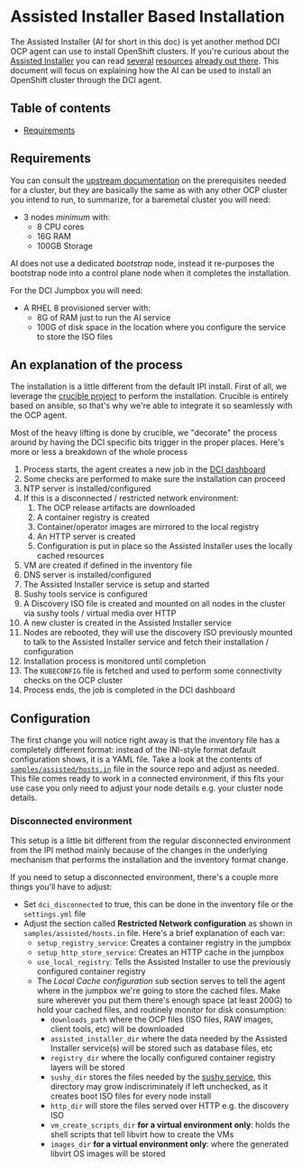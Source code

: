 # Assisted Installer Based Installation

The Assisted Installer (AI for short in this doc) is yet another method DCI OCP
agent can use to install OpenShift clusters. If you're curious about the
[Assisted Installer](https://github.com/openshift/assisted-installer) you can
read
[several](https://cloud.redhat.com/blog/openshift-assisted-installer-is-now-generally-available)
[resources](https://cloud.redhat.com/blog/assisted-installer-on-premise-deep-dive)
[already out
there](https://docs.openshift.com/container-platform/4.10/installing/installing_on_prem_assisted/assisted-installer-preparing-to-install.html).
This document will focus on explaining how the AI can be used to install an
OpenShift cluster through the DCI agent.


## Table of contents

* [Requirements](#requirements)


## Requirements

You can consult the [upstream
documentation](https://docs.openshift.com/container-platform/4.10/installing/installing_on_prem_assisted/assisted-installer-preparing-to-install.html)
on the prerequisites needed for a cluster, but they are basically the same as
with any other OCP cluster you intend to run, to summarize, for a baremetal
cluster you will need:

* 3 nodes *minimum* with:
  * 8 CPU cores
  * 16G RAM
  * 100GB Storage

AI does not use a dedicated *bootstrap* node, instead it re-purposes the
bootstrap node into a control plane node when it completes the installation.

For the DCI Jumpbox you will need:

* A RHEL 8 provisioned server with:
  * 8G of RAM just to run the AI service
  * 100G of disk space in the location where you configure the service to store
    the ISO files


## An explanation of the process

The installation is a little different from the default IPI install. First of
all, we leverage the [crucible
project](https://github.com/redhat-partner-solutions/crucible) to perform the
installation. Crucible is entirely based on ansible, so that's why we're able
to integrate it so seamlessly with the OCP agent.

Most of the heavy lifting is done by crucible, we "decorate" the process around
by having the DCI specific bits trigger in the proper places. Here's more or
less a breakdown of the whole process

1.  Process starts, the agent creates a new job in the [DCI
    dashboard](https://www.distributed-ci.io/login)
1.  Some checks are performed to make sure the installation can proceed
1.  NTP server is installed/configured
1.  If this is a disconnected / restricted network environment:
    1. The OCP release artifacts are downloaded
    1. A container registry is created
    1. Container/operator images are mirrored to the local registry
    1. An HTTP server is created
    1. Configuration is put in place so the Assisted Installer uses the locally
       cached resources
1.  VM are created if defined in the inventory file
1.  DNS server is installed/configured
1.  The Assisted Installer service is setup and started
1.  Sushy tools service is configured
1.  A Discovery ISO file is created and mounted on all nodes in the cluster via
    sushy tools / virtual media over HTTP
1.  A new cluster is created in the Assisted Installer service
1.  Nodes are rebooted, they will use the discovery ISO previously mounted to
    talk to the Assisted Installer service and fetch their installation /
    configuration
1.  Installation process is monitored until completion
1.  The `KUBECONFIG` file is fetched and used to perform some connectivity
    checks on the OCP cluster
1.  Process ends, the job is completed in the DCI dashboard

## Configuration

The first change you will notice right away is that the inventory file has a
completely different format: instead of the INI-style format default
configuration shows, it is a YAML file. Take a look at the contents of
[`samples/assisted/hosts.in`](https://github.com/redhat-cip/dci-openshift-agent/blob/master/samples/assisted/hosts.in)
file in the source repo and adjust as needed. This file comes ready to work in
a connected environment, if this fits your use case you only need to adjust
your node details e.g. your cluster node details.


### Disconnected environment

This setup is a little bit different from the regular disconnected environment from the IPI method mainly because of the changes in the underlying mechanism that performs the installation and the inventory format change.

If you need to setup a disconnected environment, there's a couple more things
you'll have to adjust:

* Set `dci_disconnected` to true, this can be done in the inventory file or the
  `settings.yml` file
* Adjust the section called **Restricted Network configuration** as shown in
  `samples/assisted/hosts.in` file. Here's a brief explanation of each var:
  * `setup_registry_service`: Creates a container registry in the jumpbox
  * `setup_http_store_service`: Creates an HTTP cache in the jumpbox
  * `use_local_registry`: Tells the Assisted Installer to use the previously
    configured container registry
  * The *Local Cache configuration* sub section serves to tell the agent where
    in the jumpbox we're going to store the cached files. Make sure wherever
    you put them there's enough space (at least 200G) to hold your cached
    files, and routinely monitor for disk consumption:
    * `downloads_path` where the OCP files (ISO files, RAW images, client
      tools, etc) will be downloaded
    * `assisted_installer_dir` where the data needed by the Assisted Installer
      service(s) will be stored such as database files, etc
    * `registry_dir` where the locally configured container registry layers
      will be stored
    * `sushy_dir` stores the files needed by the [sushy
      service](https://docs.openstack.org/sushy/latest/), this directory may
      grow indiscriminately if left unchecked, as it creates boot ISO files for
      every node install
    * `http_dir` will store the files served over HTTP e.g. the discovery ISO
    * `vm_create_scripts_dir` **for a virtual environment only**: holds the
      shell scripts that tell libvirt how to create the VMs
    * `images_dir` **for a virtual environment only**: where the generated
      libvirt OS images will be stored
